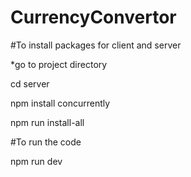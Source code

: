 # CurrencyConvertor

#To install packages for client and server

*go to project directory

cd server

npm install concurrently

npm run install-all

#To run the code

npm run dev
